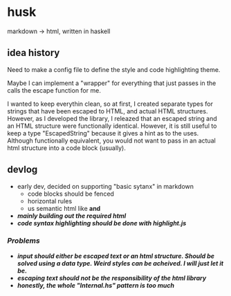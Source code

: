 # husk

markdown -> html, written in haskell

## idea history
Need to make a config file to define the style and code highlighting theme.

Maybe I can implement a "wrapper" for everything that just passes in the calls the escape function for me. 

I wanted to keep everythin clean, so at first, I created separate types for strings that have been escaped to HTML, and actual HTML structures. 
However, as I developed the library, I releazed that an escaped string and an HTML structure were functionally identical. However, it is still useful to keep a type "EscapedString" because it gives a hint as to the uses. Although functionally equivalent, you would not want to pass in an actual html structure into a code block (usually). 

## devlog
- early dev, decided on supporting "basic sytanx" in markdown
  - code blocks should be fenced
  - horizontal rules
  - us semantic html like <strong> and <em>
- mainly building out the required html
- code syntax highlighting should be done with highlight.js

### Problems
- input should either be escaped text or an html structure. Should be solved using a data type. Weird styles can be acheived. I will just let it be.
- escaping text should not be the responsibility of the html library
- honestly, the whole "Internal.hs" pattern is too much